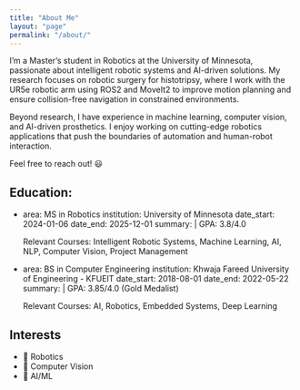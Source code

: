 ```yaml
---
title: "About Me"
layout: "page"
permalink: "/about/"
---
```


I’m a Master’s student in Robotics at the University of Minnesota, passionate about intelligent robotic systems and AI-driven solutions. My research focuses on robotic surgery for histotripsy, where I work with the UR5e robotic arm using ROS2 and MoveIt2 to improve motion planning and ensure collision-free navigation in constrained environments.

Beyond research, I have experience in machine learning, computer vision, and AI-driven prosthetics. I enjoy working on cutting-edge robotics applications that push the boundaries of automation and human-robot interaction.

Feel free to reach out! 😃

## Education:
  - area: MS in Robotics
    institution: University of Minnesota
    date_start: 2024-01-06
    date_end: 2025-12-01
    summary: |
      GPA: 3.8/4.0
    
      Relevant Courses: Intelligent Robotic Systems, Machine Learning, AI, NLP, Computer Vision, Project Management
    
  - area: BS in Computer Engineering
    institution: Khwaja Fareed University of Engineering - KFUEIT
    date_start: 2018-08-01
    date_end: 2022-05-22
    summary: |
      GPA: 3.85/4.0 (Gold Medalist)
    
      Relevant Courses: AI, Robotics, Embedded Systems, Deep Learning
    
## Interests  
- 🤖 Robotics  
- 👀 Computer Vision  
- 🧠 AI/ML  

